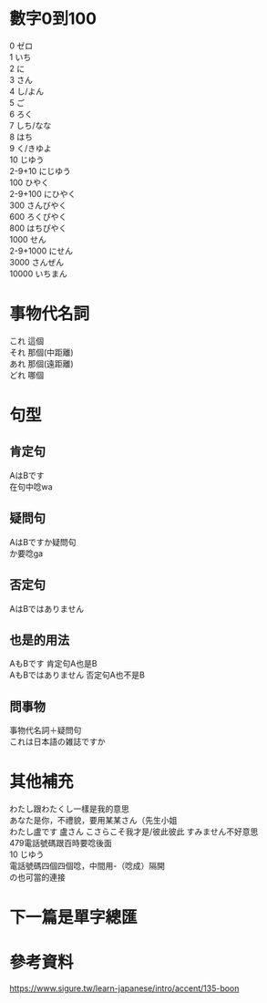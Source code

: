 # 數字0到100
0 ゼロ  
1 いち  
2 に  
3 さん  
4 し/よん  
5 ご  
6 ろく  
7 しち/なな  
8 はち  
9 く/きゆよ  
10 じゆう  
2-9+10 にじゆう    
100 ひやく  
2-9+100 にひやく  
300 さんびやく    
600 ろくぴやく   　  
800 はちぴやく    
1000 せん  
2-9+1000 にせん    
3000 さんぜん　　  
10000 いちまん    
# 事物代名詞
これ 這個  
それ 那個(中距離)  
あれ 那個(遠距離)  
どれ 哪個 

# 句型
## 肯定句
AはBです  
在句中唸wa  
## 疑問句  
AはBですか疑問句  
か要唸ga  
## 否定句  
AはBではありません  
## 也是的用法  
AもBです 肯定句A也是B  
AもBではありません 否定句A也不是B  
## 問事物
事物代名詞＋疑問句  
これは日本語の雑誌ですか  

# 其他補充
わたし跟わたくし一樣是我的意思  
あなた是你，不禮貌，要用某某さん（先生小姐  
わたし盧です 盧さん
こさらこそ我才是/彼此彼此 
すみません不好意思   
479電話號碼跟百時要唸後面  
10 じゆう  
電話號碼四個四個唸，中間用-（唸成）隔開  
の也可當的連接 
# 下一篇是單字總匯  


# 參考資料   
https://www.sigure.tw/learn-japanese/intro/accent/135-boon  
